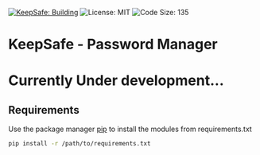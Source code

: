 [![KeepSafe: Building](https://img.shields.io/badge/KeepSafe-Building-yellow)](https://github.com/imshawan/keepsafe-passwordmanager)
![License: MIT](https://img.shields.io/badge/License-MIT-Green)
![Code Size: 135](https://img.shields.io/badge/Code%20Size-135KB-blue)

# KeepSafe - Password Manager

# Currently Under development...

## Requirements
Use the package manager [pip](https://pip.pypa.io/en/stable/) to install the modules from requirements.txt
```bash
pip install -r /path/to/requirements.txt
```
